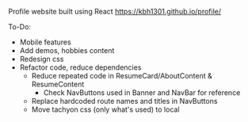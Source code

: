 Profile website built using React
https://kbh1301.github.io/profile/

To-Do:
- Mobile features
- Add demos, hobbies content
- Redesign css
- Refactor code, reduce dependencies
  - Reduce repeated code in ResumeCard/AboutContent & ResumeContent
    - Check NavButtons used in Banner and NavBar for reference
  - Replace hardcoded route names and titles in NavButtons
  - Move tachyon css (only what's used) to local